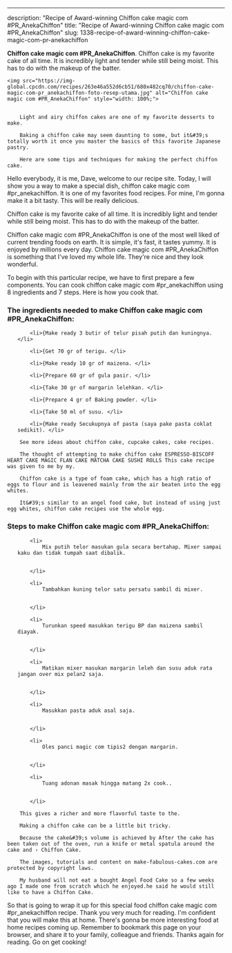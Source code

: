 ---
description: "Recipe of Award-winning Chiffon cake magic com #PR_AnekaChiffon"
title: "Recipe of Award-winning Chiffon cake magic com #PR_AnekaChiffon"
slug: 1338-recipe-of-award-winning-chiffon-cake-magic-com-pr-anekachiffon

<p>
	<strong>Chiffon cake magic com #PR_AnekaChiffon</strong>. 
	Chiffon cake is my favorite cake of all time. It is incredibly light and tender while still being moist. This has to do with the makeup of the batter.
</p>
<p>
	
	<img src="https://img-global.cpcdn.com/recipes/263e46a552d6cb51/680x482cq70/chiffon-cake-magic-com-pr_anekachiffon-foto-resep-utama.jpg" alt="Chiffon cake magic com #PR_AnekaChiffon" style="width: 100%;">
	
	
		Light and airy chiffon cakes are one of my favorite desserts to make.
	
		Baking a chiffon cake may seem daunting to some, but it&#39;s totally worth it once you master the basics of this favorite Japanese pastry.
	
		Here are some tips and techniques for making the perfect chiffon cake.
	
</p>
<p>
	Hello everybody, it is me, Dave, welcome to our recipe site. Today, I will show you a way to make a special dish, chiffon cake magic com #pr_anekachiffon. It is one of my favorites food recipes. For mine, I'm gonna make it a bit tasty. This will be really delicious.
</p>
	
<p>
	Chiffon cake is my favorite cake of all time. It is incredibly light and tender while still being moist. This has to do with the makeup of the batter.
</p>
<p>
	Chiffon cake magic com #PR_AnekaChiffon is one of the most well liked of current trending foods on earth. It is simple, it's fast, it tastes yummy. It is enjoyed by millions every day. Chiffon cake magic com #PR_AnekaChiffon is something that I've loved my whole life. They're nice and they look wonderful.
</p>

<p>
To begin with this particular recipe, we have to first prepare a few components. You can cook chiffon cake magic com #pr_anekachiffon using 8 ingredients and 7 steps. Here is how you cook that.
</p>

<h3>The ingredients needed to make Chiffon cake magic com #PR_AnekaChiffon:</h3>

<ol>
	
		<li>{Make ready 3 butir of telur pisah putih dan kuningnya. </li>
	
		<li>{Get 70 gr of terigu. </li>
	
		<li>{Make ready 10 gr of maizena. </li>
	
		<li>{Prepare 60 gr of gula pasir. </li>
	
		<li>{Take 30 gr of margarin lelehkan. </li>
	
		<li>{Prepare 4 gr of Baking powder. </li>
	
		<li>{Take 50 ml of susu. </li>
	
		<li>{Make ready Secukupnya of pasta (saya pake pasta coklat sedikit). </li>
	
</ol>
<p>
	
		See more ideas about chiffon cake, cupcake cakes, cake recipes.
	
		The thought of attempting to make chiffon cake ESPRESSO-BISCOFF HEART CAKE MAGIC FLAN CAKE MATCHA CAKE SUSHI ROLLS This cake recipe was given to me by my.
	
		Chiffon cake is a type of foam cake, which has a high ratio of eggs to flour and is leavened mainly from the air beaten into the egg whites.
	
		It&#39;s similar to an angel food cake, but instead of using just egg whites, chiffon cake recipes use the whole egg.
	
</p>

<h3>Steps to make Chiffon cake magic com #PR_AnekaChiffon:</h3>

<ol>
	
		<li>
			Mix putih telor masukan gula secara bertahap. Mixer sampai kaku dan tidak tumpah saat dibalik.
			
			
		</li>
	
		<li>
			Tambahkan kuning telor satu persatu sambil di mixer.
			
			
		</li>
	
		<li>
			Turunkan speed masukkan terigu BP dan maizena sambil diayak.
			
			
		</li>
	
		<li>
			Matikan mixer masukan margarin leleh dan susu aduk rata jangan over mix pelan2 saja.
			
			
		</li>
	
		<li>
			Masukkan pasta aduk asal saja.
			
			
		</li>
	
		<li>
			Oles panci magic com tipis2 dengan margarin.
			
			
		</li>
	
		<li>
			Tuang adonan masak hingga matang 2x cook..
			
			
		</li>
	
</ol>

<p>
	
		This gives a richer and more flavorful taste to the.
	
		Making a chiffon cake can be a little bit tricky.
	
		Because the cake&#39;s volume is achieved by After the cake has been taken out of the oven, run a knife or metal spatula around the cake and › Chiffon Cake.
	
		The images, tutorials and content on make-fabulous-cakes.com are protected by copyright laws.
	
		My husband will not eat a bought Angel Food Cake so a few weeks ago I made one from scratch which he enjoyed.he said he would still like to have a Chiffon Cake.
	
</p>

<p>
	So that is going to wrap it up for this special food chiffon cake magic com #pr_anekachiffon recipe. Thank you very much for reading. I'm confident that you will make this at home. There's gonna be more interesting food at home recipes coming up. Remember to bookmark this page on your browser, and share it to your family, colleague and friends. Thanks again for reading. Go on get cooking!
</p>
